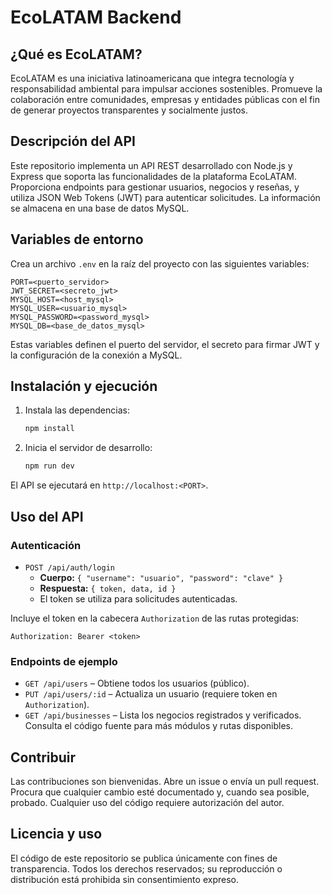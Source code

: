 # EcoLATAM Backend

## ¿Qué es EcoLATAM?
EcoLATAM es una iniciativa latinoamericana que integra tecnología y responsabilidad ambiental para impulsar acciones sostenibles. Promueve la colaboración entre comunidades, empresas y entidades públicas con el fin de generar proyectos transparentes y socialmente justos.

## Descripción del API
Este repositorio implementa un API REST desarrollado con Node.js y Express que soporta las funcionalidades de la plataforma EcoLATAM. Proporciona endpoints para gestionar usuarios, negocios y reseñas, y utiliza JSON Web Tokens (JWT) para autenticar solicitudes. La información se almacena en una base de datos MySQL.

## Variables de entorno
Crea un archivo `.env` en la raíz del proyecto con las siguientes variables:

```
PORT=<puerto_servidor>
JWT_SECRET=<secreto_jwt>
MYSQL_HOST=<host_mysql>
MYSQL_USER=<usuario_mysql>
MYSQL_PASSWORD=<password_mysql>
MYSQL_DB=<base_de_datos_mysql>
```

Estas variables definen el puerto del servidor, el secreto para firmar JWT y la configuración de la conexión a MySQL.

## Instalación y ejecución
1. Instala las dependencias:
   ```bash
   npm install
   ```
2. Inicia el servidor de desarrollo:
   ```bash
   npm run dev
   ```
El API se ejecutará en `http://localhost:<PORT>`.

## Uso del API
### Autenticación
- `POST /api/auth/login`
  - **Cuerpo:** `{ "username": "usuario", "password": "clave" }`
  - **Respuesta:** `{ token, data, id }`
  - El token se utiliza para solicitudes autenticadas.

Incluye el token en la cabecera `Authorization` de las rutas protegidas:
```
Authorization: Bearer <token>
```

### Endpoints de ejemplo
- `GET /api/users` – Obtiene todos los usuarios (público).
- `PUT /api/users/:id` – Actualiza un usuario (requiere token en `Authorization`).
- `GET /api/businesses` – Lista los negocios registrados y verificados.
Consulta el código fuente para más módulos y rutas disponibles.

## Contribuir
Las contribuciones son bienvenidas. Abre un issue o envía un pull request. Procura que cualquier cambio esté documentado y, cuando sea posible, probado. Cualquier uso del código requiere autorización del autor.

## Licencia y uso
El código de este repositorio se publica únicamente con fines de transparencia. Todos los derechos reservados; su reproducción o distribución está prohibida sin consentimiento expreso.
